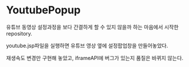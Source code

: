 # YoutubePopup

유튜브 동영상 설정과정을 보다 간결하게 할 수 있지 않을까 하는 마음에서 시작한 repository.

youtube.jsp파일을 실행하면 유튜브 영상 옆에 설정팝업창을 만들어놓았다.

재생속도 변경만 구현해 놓았고, iframeAPI에 버그가 있는지 품질은 바뀌지 않는다.
